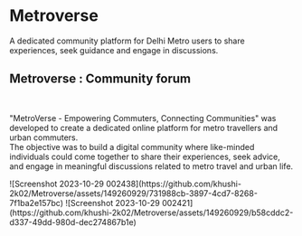 # Metroverse
A dedicated community platform for Delhi Metro users to share  experiences, seek guidance and engage in discussions.
<h2> Metroverse : Community forum</h2>
<br>
<p> "MetroVerse - Empowering Commuters, Connecting 
Communities" was developed to create a dedicated online platform for 
metro travellers and urban commuters. <br> The objective was to build a digital 
community where like-minded individuals could come together to share 
their experiences, seek advice, and engage in meaningful discussions 
related to metro travel and urban life. </p>
![Screenshot 2023-10-29 002438](https://github.com/khushi-2k02/Metroverse/assets/149260929/731988cb-3897-4cd7-8268-7f1ba2e157bc)
![Screenshot 2023-10-29 002421](https://github.com/khushi-2k02/Metroverse/assets/149260929/b58cddc2-d337-49dd-980d-dec274867b1e)


